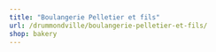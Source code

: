 ```yaml
---
title: "Boulangerie Pelletier et fils"
url: /drummondville/boulangerie-pelletier-et-fils/
shop: bakery
---
```


